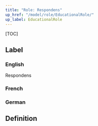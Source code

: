```yaml
---
title: "Role: Respondens"
up_href: "/model/role/EducationalRole/"
up_label: EducationalRole
---
```


[TOC]

## Label

### English
Respondens

### French


### German


## Definition

